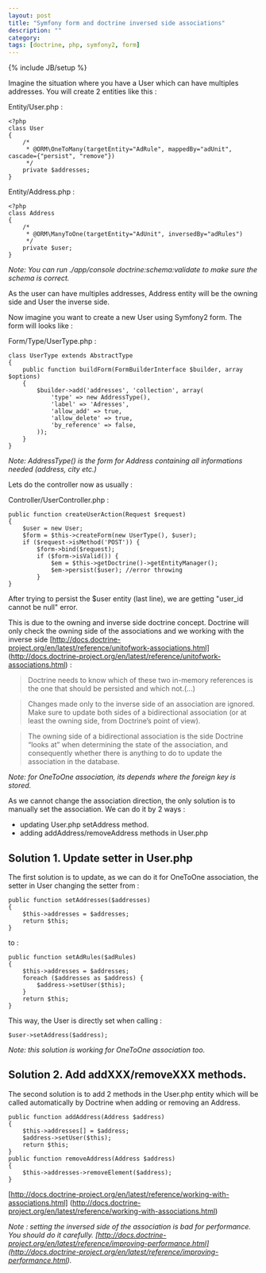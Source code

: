 ```yaml
---
layout: post
title: "Symfony form and doctrine inversed side associations"
description: ""
category: 
tags: [doctrine, php, symfony2, form]
---
```

{% include JB/setup %}

Imagine the situation where you have a User which can have multiples addresses.
You will create 2 entities like this : 

Entity/User.php :
```
<?php
class User
{
    /*
     * @ORM\OneToMany(targetEntity="AdRule", mappedBy="adUnit", cascade={"persist", "remove"})
     */
    private $addresses;
}
```

Entity/Address.php :
```
<?php
class Address
{
    /* 
     * @ORM\ManyToOne(targetEntity="AdUnit", inversedBy="adRules")
     */
    private $user;
}
```
_Note: You can run ./app/console doctrine:schema:validate to make sure the schema is
correct._         
    
As the user can have multiples addresses, Address entity will be the owning side and
User the inverse side.

Now imagine you want to create a new User using Symfony2 form. The form will
looks like : 

Form/Type/UserType.php : 
```
class UserType extends AbstractType
{
    public function buildForm(FormBuilderInterface $builder, array $options)
    {
        $builder->add('addresses', 'collection', array(
            'type' => new AddressType(),
            'label' => 'Adresses',
            'allow_add' => true,
            'allow_delete' => true,
            'by_reference' => false,
        ));
    }
}
```
_Note: AddressType() is the form for Address containing all informations needed
(address, city etc.)_


Lets do the controller now as usually : 

Controller/UserController.php :
```
public function createUserAction(Request $request)
{
    $user = new User;
    $form = $this->createForm(new UserType(), $user);
    if ($request->isMethod('POST')) {
        $form->bind($request);
        if ($form->isValid()) {
            $em = $this->getDoctrine()->getEntityManager();
            $em->persist($user); //error throwing
        }
}
```

After trying to persist the $user entity (last line), we are getting "user_id cannot be
null" error.

This is due to the owning and inverse side doctrine concept. Doctrine will only
check the owning side of the associations and we working with the inverse side 
[http://docs.doctrine-project.org/en/latest/reference/unitofwork-associations.html] (http://docs.doctrine-project.org/en/latest/reference/unitofwork-associations.html)
:
> Doctrine needs to know which of these two in-memory references is the one that
> should be persisted and which not.(...)

> Changes made only to the inverse side of an association are ignored. 
> Make sure to update both sides of a bidirectional association 
> (or at least the owning side, from Doctrine’s point of view).

> The owning side of a bidirectional association is the side Doctrine “looks at”
> when determining the state of the association, and consequently whether there is
> anything to do to update the association in the database.


_Note: for OneToOne association, its depends where the foreign key is stored._

As we cannot change the association direction, the only solution is to manually set 
the association. We can do it by 2 ways : 
+ updating User.php setAddress method.
+ adding addAddress/removeAddress methods in User.php

## Solution 1. Update setter in User.php
The first solution is to update, as we can do it for OneToOne association, the setter
 in User changing the setter from :

```
public function setAddresses($addresses) 
{
    $this->addresses = $addresses;
    return $this;
}
```
to :
```
public function setAdRules($adRules) 
{
    $this->addresses = $addresses;
    foreach ($addresses as $address) {
        $address->setUser($this);
    }
    return $this;
}
```

This way, the User is directly set when calling :
```
$user->setAddress($address);
```

_Note: this solution is working for OneToOne association too._

## Solution 2. Add addXXX/removeXXX methods.
The second solution is to add 2 methods in the User.php entity which will be called
automatically by Doctrine when adding or removing an Address.
```
public function addAddress(Address $address)
{
    $this->addresses[] = $address;
    $address->setUser($this);
    return $this;
}
public function removeAddress(Address $address)
{
    $this->addresses->removeElement($address);
}
```
[http://docs.doctrine-project.org/en/latest/reference/working-with-associations.html] (http://docs.doctrine-project.org/en/latest/reference/working-with-associations.html)

_Note : setting the inversed side of the association is bad for performance. 
You should do it carefully.
[http://docs.doctrine-project.org/en/latest/reference/improving-performance.html] (http://docs.doctrine-project.org/en/latest/reference/improving-performance.html)._

